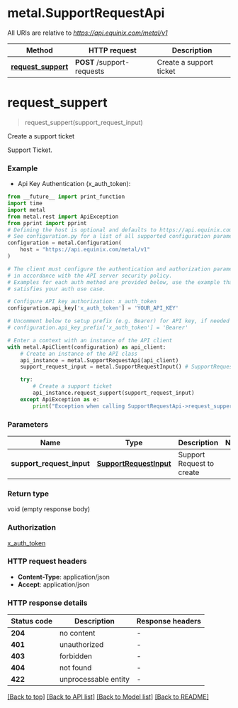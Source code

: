 # metal.SupportRequestApi

All URIs are relative to *https://api.equinix.com/metal/v1*

Method | HTTP request | Description
------------- | ------------- | -------------
[**request_suppert**](SupportRequestApi.md#request_suppert) | **POST** /support-requests | Create a support ticket


# **request_suppert**
> request_suppert(support_request_input)

Create a support ticket

Support Ticket.

### Example

* Api Key Authentication (x_auth_token):
```python
from __future__ import print_function
import time
import metal
from metal.rest import ApiException
from pprint import pprint
# Defining the host is optional and defaults to https://api.equinix.com/metal/v1
# See configuration.py for a list of all supported configuration parameters.
configuration = metal.Configuration(
    host = "https://api.equinix.com/metal/v1"
)

# The client must configure the authentication and authorization parameters
# in accordance with the API server security policy.
# Examples for each auth method are provided below, use the example that
# satisfies your auth use case.

# Configure API key authorization: x_auth_token
configuration.api_key['x_auth_token'] = 'YOUR_API_KEY'

# Uncomment below to setup prefix (e.g. Bearer) for API key, if needed
# configuration.api_key_prefix['x_auth_token'] = 'Bearer'

# Enter a context with an instance of the API client
with metal.ApiClient(configuration) as api_client:
    # Create an instance of the API class
    api_instance = metal.SupportRequestApi(api_client)
    support_request_input = metal.SupportRequestInput() # SupportRequestInput | Support Request to create

    try:
        # Create a support ticket
        api_instance.request_suppert(support_request_input)
    except ApiException as e:
        print("Exception when calling SupportRequestApi->request_suppert: %s\n" % e)
```

### Parameters

Name | Type | Description  | Notes
------------- | ------------- | ------------- | -------------
 **support_request_input** | [**SupportRequestInput**](SupportRequestInput.md)| Support Request to create | 

### Return type

void (empty response body)

### Authorization

[x_auth_token](../README.md#x_auth_token)

### HTTP request headers

 - **Content-Type**: application/json
 - **Accept**: application/json

### HTTP response details
| Status code | Description | Response headers |
|-------------|-------------|------------------|
**204** | no content |  -  |
**401** | unauthorized |  -  |
**403** | forbidden |  -  |
**404** | not found |  -  |
**422** | unprocessable entity |  -  |

[[Back to top]](#) [[Back to API list]](../README.md#documentation-for-api-endpoints) [[Back to Model list]](../README.md#documentation-for-models) [[Back to README]](../README.md)

